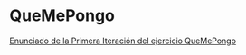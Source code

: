 # QueMePongo
[Enunciado de la Primera Iteración del ejercicio QueMePongo](https://docs.google.com/document/d/1k1f-9AuIohlBGB2soSNePJ6jLxM37_tZeSD-hW_esIQ/edit#heading=h.uyku9mnteh0t)

